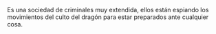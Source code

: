 Es una sociedad de criminales muy extendida, ellos están espiando los movimientos del culto del dragón para estar preparados ante cualquier cosa.
